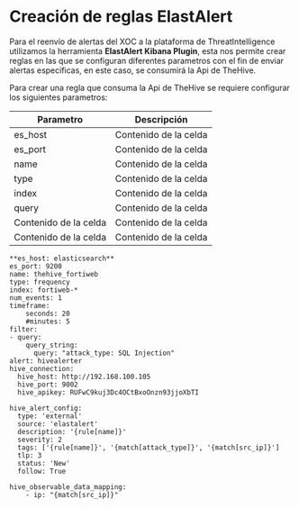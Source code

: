 # Creación de reglas ElastAlert
Para el reenvío de alertas del XOC a la plataforma de ThreatIntelligence utilizamos la herramienta **ElastAlert Kibana Plugin**, esta nos permite crear reglas en las que se configuran diferentes parametros con el fin de enviar alertas especificas, en este caso, se consumirá la Api de TheHive.

Para crear una regla que consuma la Api de TheHive se requiere configurar los siguientes parametros:

| Parametro | Descripción |
| ------------- | ------------- |
| es_host  | Contenido de la celda  |
| es_port  | Contenido de la celda  | 
| name  | Contenido de la celda  |
| type  | Contenido de la celda  | 
| index  | Contenido de la celda  |
| query  | Contenido de la celda  | 
| Contenido de la celda  | Contenido de la celda  |
| Contenido de la celda  | Contenido de la celda  | 


```
**es_host: elasticsearch**
es_port: 9200
name: thehive_fortiweb
type: frequency
index: fortiweb-*
num_events: 1
timeframe:
    seconds: 20
    #minutes: 5
filter:
- query:
    query_string:
      query: "attack_type: SQL Injection"
alert: hivealerter
hive_connection:
  hive_host: http://192.168.100.105
  hive_port: 9002
  hive_apikey: RUFwC9kuj3Dc4OCtBxoOnzn93jjoXbTI

hive_alert_config:
  type: 'external'
  source: 'elastalert'
  description: '{rule[name]}'
  severity: 2
  tags: ['{rule[name]}', '{match[attack_type]}', '{match[src_ip]}']
  tlp: 3
  status: 'New'
  follow: True

hive_observable_data_mapping:
    - ip: "{match[src_ip]}"
```

